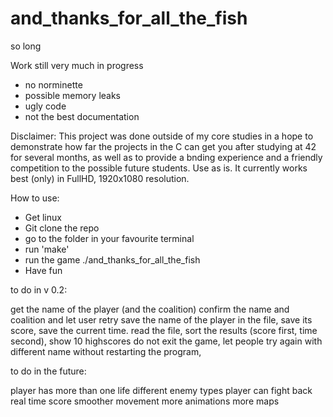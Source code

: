 # and_thanks_for_all_the_fish
so long

Work still very much in progress
- no norminette
- possible memory leaks
- ugly code
- not the best documentation

Disclaimer:
This project was done outside of my core studies in a hope to demonstrate how far the projects in the C can get you after studying at 42 for several months, as well as to provide a bnding experience and a friendly competition to the possible future students. Use as is. It currently works best (only) in FullHD, 1920x1080 resolution.

How to use:
- Get linux
- Git clone the repo
- go to the folder in your favourite terminal
- run 'make'
- run the game ./and_thanks_for_all_the_fish
- Have fun

to do in v 0.2:

get the name of the player (and the coalition)
confirm the name and coalition and let user retry
save the name of the player in the file, save its score, save the current time.
read the file, sort the results (score first, time second), show 10 highscores
do not exit the game, let people try again with different name without restarting the program,

to do in the future:

player has more than one life
different enemy types
player can fight back
real time score
smoother movement
more animations
more maps
